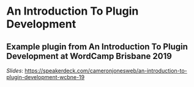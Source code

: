 # An Introduction To Plugin Development

## Example plugin from An Introduction To Plugin Development at WordCamp Brisbane 2019

*Slides*: https://speakerdeck.com/cameronjonesweb/an-introduction-to-plugin-development-wcbne-19
